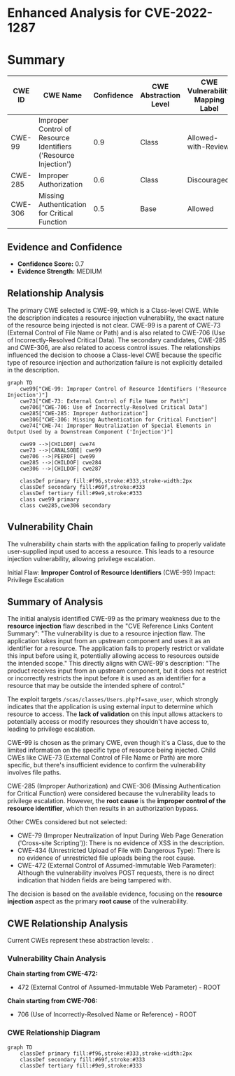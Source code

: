 # Enhanced Analysis for CVE-2022-1287

# Summary
| CWE ID | CWE Name | Confidence | CWE Abstraction Level | CWE Vulnerability Mapping Label | CWE-Vulnerability Mapping Notes |
|---|---|---|---|---|---|
| CWE-99 | Improper Control of Resource Identifiers ('Resource Injection') | 0.9 | Class | Allowed-with-Review | Primary CWE |
| CWE-285 | Improper Authorization | 0.6 | Class | Discouraged | Secondary Candidate |
| CWE-306 | Missing Authentication for Critical Function | 0.5 | Base | Allowed | Secondary Candidate |

## Evidence and Confidence

*   **Confidence Score:** 0.7
*   **Evidence Strength:** MEDIUM

## Relationship Analysis
The primary CWE selected is CWE-99, which is a Class-level CWE. While the description indicates a resource injection vulnerability, the exact nature of the resource being injected is not clear. CWE-99 is a parent of CWE-73 (External Control of File Name or Path) and is also related to CWE-706 (Use of Incorrectly-Resolved Critical Data). The secondary candidates, CWE-285 and CWE-306, are also related to access control issues. The relationships influenced the decision to choose a Class-level CWE because the specific type of resource injection and authorization failure is not explicitly detailed in the description.

```mermaid
graph TD
    cwe99["CWE-99: Improper Control of Resource Identifiers ('Resource Injection')"]
    cwe73["CWE-73: External Control of File Name or Path"]
    cwe706["CWE-706: Use of Incorrectly-Resolved Critical Data"]
    cwe285["CWE-285: Improper Authorization"]
    cwe306["CWE-306: Missing Authentication for Critical Function"]
    cwe74["CWE-74: Improper Neutralization of Special Elements in Output Used by a Downstream Component ('Injection')"]

    cwe99 -->|CHILDOF| cwe74
    cwe73 -->|CANALSOBE| cwe99
    cwe706 -->|PEEROF| cwe99
    cwe285 -->|CHILDOF| cwe284
    cwe306 -->|CHILDOF| cwe287

    classDef primary fill:#f96,stroke:#333,stroke-width:2px
    classDef secondary fill:#69f,stroke:#333
    classDef tertiary fill:#9e9,stroke:#333
    class cwe99 primary
    class cwe285,cwe306 secondary
```

## Vulnerability Chain
The vulnerability chain starts with the application failing to properly validate user-supplied input used to access a resource. This leads to a resource injection vulnerability, allowing privilege escalation.

Initial Flaw: **Improper Control of Resource Identifiers** (CWE-99)
Impact: Privilege Escalation

## Summary of Analysis
The initial analysis identified CWE-99 as the primary weakness due to the **resource injection** flaw described in the "CVE Reference Links Content Summary": "The vulnerability is due to a resource injection flaw. The application takes input from an upstream component and uses it as an identifier for a resource. The application fails to properly restrict or validate this input before using it, potentially allowing access to resources outside the intended scope." This directly aligns with CWE-99's description: "The product receives input from an upstream component, but it does not restrict or incorrectly restricts the input before it is used as an identifier for a resource that may be outside the intended sphere of control."

The exploit targets `/scas/classes/Users.php?f=save_user`, which strongly indicates that the application is using external input to determine which resource to access. The **lack of validation** on this input allows attackers to potentially access or modify resources they shouldn't have access to, leading to privilege escalation.

CWE-99 is chosen as the primary CWE, even though it's a Class, due to the limited information on the specific type of resource being injected. Child CWEs like CWE-73 (External Control of File Name or Path) are more specific, but there's insufficient evidence to confirm the vulnerability involves file paths.

CWE-285 (Improper Authorization) and CWE-306 (Missing Authentication for Critical Function) were considered because the vulnerability leads to privilege escalation. However, the **root cause** is the **improper control of the resource identifier**, which then results in an authorization bypass.

Other CWEs considered but not selected:
- CWE-79 (Improper Neutralization of Input During Web Page Generation ('Cross-site Scripting')): There is no evidence of XSS in the description.
- CWE-434 (Unrestricted Upload of File with Dangerous Type): There is no evidence of unrestricted file uploads being the root cause.
- CWE-472 (External Control of Assumed-Immutable Web Parameter): Although the vulnerability involves POST requests, there is no direct indication that hidden fields are being tampered with.

The decision is based on the available evidence, focusing on the **resource injection** aspect as the primary **root cause** of the vulnerability.


## CWE Relationship Analysis

Current CWEs represent these abstraction levels: .


### Vulnerability Chain Analysis

**Chain starting from CWE-472:**
- 472 (External Control of Assumed-Immutable Web Parameter) - ROOT


**Chain starting from CWE-706:**
- 706 (Use of Incorrectly-Resolved Name or Reference) - ROOT



### CWE Relationship Diagram

```mermaid
graph TD
    classDef primary fill:#f96,stroke:#333,stroke-width:2px
    classDef secondary fill:#69f,stroke:#333
    classDef tertiary fill:#9e9,stroke:#333
```